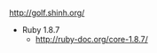 http://golf.shinh.org/

+ Ruby 1.8.7                                                                                          
  + <http://ruby-doc.org/core-1.8.7/>
